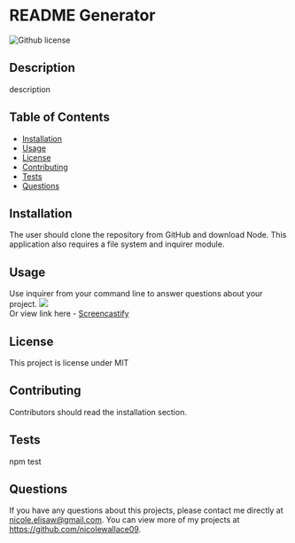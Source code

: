 # README Generator 
  ![Github license](http://img.shields.io/badge/license-MIT-blue.svg)

  ## Description 
  description

  ## Table of Contents
  * [Installation](#installation)
  * [Usage](#usage)
  * [License](#license)
  * [Contributing](#contributing)
  * [Tests](#tests)
  * [Questions](#questions)
  
  ## Installation 
  The user should clone the repository from GitHub and download Node. This application also requires a file system and inquirer module. 

  ## Usage 
  Use inquirer from your command line to answer questions about your project.
  <img src="utils/README-GENERATOR (1).gif"><br>
  Or view link here - [Screencastify](https://drive.google.com/file/d/1L59uBnHWqkOiv5k9UkQEpBJuVX4CRidP/view)

  ## License 
  This project is license under MIT

  ## Contributing 
  Contributors should read the installation section. 

  ## Tests
  npm test

  ## Questions
  If you have any questions about this projects, please contact me directly at nicole.elisaw@gmail.com. You can view more of my projects at https://github.com/nicolewallace09.
